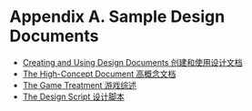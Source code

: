 # Appendix A. Sample Design Documents

* [Creating and Using Design Documents 创建和使用设计文档](creaing-and-using-design-documents.md)
* [The High-Concept Document 高概念文档](the-high-concept-document.md)
* [The Game Treatment 游戏综述](the-game-treatment.md)
* [The Design Script 设计脚本](the-design-script.md)